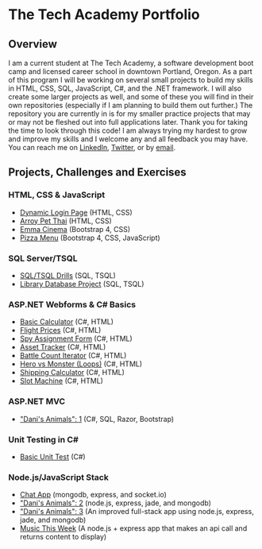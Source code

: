 # The Tech Academy Portfolio
## Overview
I am a current student at The Tech Academy, a software development boot camp and licensed career school in downtown Portland, Oregon. As a part of this program I will be working on several small projects to build my skills in HTML, CSS, SQL, JavaScript, C#, and the .NET framework. I will also create some larger projects as well, and some of these you will find in their own repositories (especially if I am planning to build them out further.) The repository you are currently in is for my smaller practice projects that may or may not be fleshed out into full applications later. Thank you for taking the time to look through this code! I am always trying my hardest to grow and improve my skills and I welcome any and all feedback you may have. You can reach me on [LinkedIn](https://www.linkedin.com/in/jhunschejones), [Twitter](https://twitter.com/jhunschejones), or by [email](mailto:contact@joshuahunschejones.com).

## Projects, Challenges and Exercises

### HTML, CSS & JavaScript
* [Dynamic Login Page](https://github.com/jhunschejones/The-Tech-Academy-Projects/tree/master/login) (HTML, CSS) 
* [Arroy Pet Thai](https://github.com/jhunschejones/Arroy-Pet-Thai) (HTML, CSS)
* [Emma Cinema](https://github.com/jhunschejones/Emma-Cinema) (Bootstrap 4, CSS)
* [Pizza Menu](https://github.com/jhunschejones/pizza-menu) (Bootstrap 4, CSS, JavaScript)

### SQL Server/TSQL
* [SQL/TSQL Drills](https://github.com/jhunschejones/The-Tech-Academy-Projects/tree/master/SQL%20Drills) (SQL, TSQL)
* [Library Database Project](https://github.com/jhunschejones/The-Tech-Academy-Projects/tree/master/library) (SQL, TSQL)

### ASP.NET Webforms & C# Basics
* [Basic Calculator](https://github.com/jhunschejones/The-Tech-Academy-C--Part-1/tree/master/Challenge10) (C#, HTML)
* [Flight Prices](https://github.com/jhunschejones/The-Tech-Academy-C--Part-1/tree/master/CS-ASP_022) (C#, HTML)
* [Spy Assignment Form](https://github.com/jhunschejones/The-Tech-Academy-C--Part-1/tree/master/Challenge19) (C#, HTML)
* [Asset Tracker](https://github.com/jhunschejones/The-Tech-Academy-C--Part-1/tree/master/Challenge23) (C#, HTML)
* [Battle Count Iterator](https://github.com/jhunschejones/The-Tech-Academy-C--Part-1/tree/master/ChallengeForXmenBattleCount) (C#, HTML)
* [Hero vs Monster (Loops)](https://github.com/jhunschejones/The-Tech-Academy-C--Part-2/tree/master/CS-ASP_027) (C#, HTML)
* [Shipping Calculator](https://github.com/jhunschejones/The-Tech-Academy-C--Part-2/tree/master/Challenge34) (C#, HTML)
* [Slot Machine](https://github.com/jhunschejones/The-Tech-Academy-C--Part-2/tree/master/SlotMachine) (C#, HTML)

### ASP.NET MVC
* ["Dani's Animals": 1](https://github.com/jhunschejones/The-Tech-Academy-C--Part-2/tree/master/DaniAnimals) (C#, SQL, Razor, Bootstrap)

### Unit Testing in C#
* [Basic Unit Test](https://github.com/jhunschejones/The-Tech-Academy-Projects/tree/master/FirstUnitTest) (C#)

### Node.js/JavaScript Stack
* [Chat App](https://github.com/jhunschejones/The-Tech-Academy-Projects/tree/master/node/Chat%20App) (mongodb, express, and socket.io)
* ["Dani's Animals": 2](https://github.com/jhunschejones/The-Tech-Academy-Projects/tree/master/node/Dani%20Animals%202) (node.js, express, jade, and mongodb)
* ["Dani's Animals": 3](https://github.com/jhunschejones/Dani-Animals-3) (An improved full-stack app using node.js, express, jade, and mongodb)
* [Music This Week](https://github.com/jhunschejones/This-Week) (A node.js + express app that makes an api call and returns content to display)
